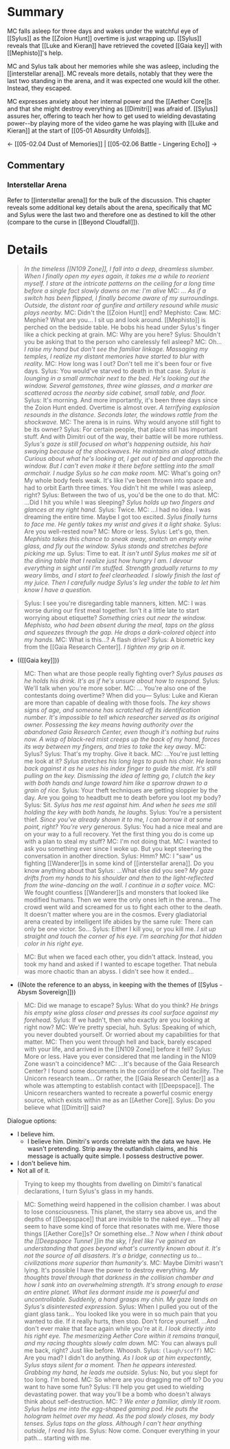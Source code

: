 # Summary
MC falls asleep for three days and wakes under the watchful eye of [[Sylus]] as the [[Zoion Hunt]] overtime is just wrapping up. [[Sylus]] reveals that [[Luke and Kieran]] have retrieved the coveted [[Gaia key]] with [[Mephisto]]'s help.

MC and Sylus talk about her memories while she was asleep, including the [[interstellar arena]]. MC reveals more details, notably that they were the last two standing in the arena, and it was expected one would kill the other. Instead, they escaped.

MC expresses anxiety about her internal power and the [[Aether Core]]s and that she might destroy everything as [[Dimitri]] was afraid of. [[Sylus]] assures her, offering to teach her how to get used to wielding devastating power--by playing more of the video game he was playing with [[Luke and Kieran]] at the start of [[05-01 Absurdity Unfolds]]. 

← [[05-02.04 Dust of Memories]] | [[05-02.06 Battle - Lingering Echo]] →
## Commentary
### Interstellar Arena
Refer to [[interstellar arena]] for the bulk of the discussion. This chapter reveals some additional key details about the arena, specifically that MC and Sylus were the last two and therefore one as destined to kill the other (compare to the curse in [[Beyond Cloudfall]]).

# Details
> *In the timeless [[N109 Zone]], I fall into a deep, dreamless slumber. When I finally open my eyes again, it takes me a while to reorient myself.*
> *I stare at the intricate patterns on the ceiling for a long time before a single fact slowly dawns on me: I'm alive*
> MC: ...
> *As if a switch has been flipped, I finally become aware of my surroundings. Outside, the distant roar of gunfire and artillery resound while music plays nearby.*
> MC: Didn't the [[Zoion Hunt]] end?
> Mephisto: Caw.
> MC: Mephie? What are you...
> I sit up and look around. [[Mephisto]] is perched on the bedside table. He bobs his head under Sylus's finger like a chick pecking at grain.
> MC: Why are you here?
> Sylus: Shouldn't you be asking that to the person who carelessly fell asleep?
> MC: Oh...
> *I raise my hand but don't see the familiar linkage. Massaging my temples, I realize my distant memories have started to blur with reality.*
> MC: How long was I out? Don't tell me it's been four or five days.
> Sylus: You would've starved to death in that case.
> *Sylus is lounging in a small armchair next to the bed. He's looking out the window.*
> *Several gemstones, three wine glasses, and a marker are scattered across the nearby side cabinet, small table, and floor.*
> Sylus: It's morning. And more importantly, it's been three days since the Zoion Hunt ended. Overtime is almost over.
> *A terrifying explosion resounds in the distance. Seconds later, the windows rattle from the shockwave.*
> MC: The arena is in ruins. Why would anyone still fight to be its owner?
> Sylus: For certain people, that place still has important stuff. And with Dimitri out of the way, their battle will be more ruthless.
> *Sylus's gaze is still focused on what's happening outside, his hair swaying because of the shockwaves. He maintains an aloof attitude.*
> *Curious about what he's looking at, I get out of bed and approach the window. But I can't even make it there before settling into the small armchair. I nudge Sylus so he can make room.*
> MC: What's going on? My whole body feels weak. It's like l've been thrown into space and had to orbit Earth three times. You didn't hit me while I was asleep, right?
> Sylus: Between the two of us, you'd be the one to do that.
> MC: ...Did I hit you while I was sleeping?
> *Sylus holds up two fingers and glances at my right hand.*
> Sylus: Twice.
> MC: ...l had no idea. I was dreaming the entire time. Maybe I got too excited.
> *Sylus finally turns to face me. He gently takes my wrist and gives it a light shake.*
> Sylus: Are you well-rested now?
> MC: More or less.
> Sylus: Let's go, then.
> *Mephisto takes this chance to sneak away, snatch an empty wine glass, and fly out the window.*
> *Sylus stands and stretches before picking me up.*
> Sylus: Time to eat.
> *It isn't until Sylus makes me sit at the dining table that I realize just how hungry I am. I devour everything in sight until I'm stuffed.*
> *Strength gradually returns to my weary limbs, and I start to feel clearheaded.*
> *I slowly finish the last of my juice. Then I carefully nudge Sylus's leg under the table to let him know I have a question.*

> Sylus: I see you're disregarding table manners, kitten.
> MC: I was worse during our first meal together. Isn't it a little late to start worrying about etiquette?
> *Something cries out near the window. Mephisto, who had been absent during the meal, taps on the glass and squeezes through the gap. He drops a dark-colored object into my hands.*
> MC: What is this...? A flash drive?
> Sylus: A biometric key from the [[Gaia Research Center]].
> *I tighten my grip on it.*
* (([[Gaia key]]))

> MC:  Then what are those people really fighting over?
> *Sylus pauses as he holds his drink. It's as if he's unsure about how to respond.*
> Sylus: We'll talk when you're more sober.
> MC: ... You're also one of the contestants doing overtime? When did you—
> Sylus: Luke and Kieran are more than capable of dealing with those fools.
> *The key shows signs of age, and someone has scratched off its identification number. It's impossible to tell which researcher served as its original owner.*
> *Possessing the key means having authority over the abandoned Gaia Research Center, even though it's nothing but ruins now.*
> *A wisp of black-red mist creeps up the back of my hand, forces its way between my fingers, and tries to take the key away*.
> MC: Sylus?
> Sylus: That's my trophy. Give it back.
> MC: ...You're just letting me look at it?
> *Sylus stretches his long legs to push his chair. He leans back against it as he uses his index finger to guide the mist. It's still pulling on the key.*
> *Dismissing the idea of letting go, I clutch the key with both hands and lunge toward him like a sparrow drawn to a grain of rice.*
> Sylus: Your theft techniques are getting sloppier by the day. Are you going to headbutt me to death before you loot my body?
> Sylus: Sit.
> *Sylus has me rest against him. And when he sees me still holding the key with both hands, he laughs.*
> Sylus: You're a persistent thief.
> *Since you've already shown it to me, I can borrow it at some point, right? You're very generous.*
> Sylus: You had a nice meal and are on your way to a full recovery. Yet the first thing you do is come up with a plan to steal my stuff?
> MC: I'm not doing that.
> MC: I wanted to ask you something ever since I woke up. But you kept steering the conversation in another direction.
> Sylus: Hmm?
> MC: I "saw" us fighting [[Wanderer]]s in some kind of [[interstellar arena]]. Do you know anything about that
> Sylus: ...What else did you see?
> *My gaze drifts from my hands to his shoulder and then to the light-reflected from the wine-dancing on the wall. I continue in a softer voice.*
> MC: We fought countless [[Wanderer]]s and monsters that looked like modified humans. Then we were the only ones left in the arena... The crowd went wild and screamed for us to fight each other to the death. It doesn't matter where you are in the cosmos. Every gladiatorial arena created by intelligent life abides by the same rule: There can only be one victor. So...
> Sylus: Either I kill you, or you kill me.
> *I sit up straight and touch the corner of his eye. I'm searching for that hidden color in his right eye.*

> MC: But when we faced each other, you didn't attack. Instead, you took my hand and asked if I wanted to escape together. That nebula was more chaotic than an abyss. I didn't see how it ended...
* ((Note the reference to an abyss, in keeping with the themes of [[Sylus - Abysm Sovereign]]))

> MC: Did we manage to escape?
> Sylus: What do you think?
> *He brings his empty wine glass closer and presses its cool surface against my forehead.*
> Sylus: If we hadn't, then who exactly are you looking at right now?
> MC: We're pretty special, huh.
> Sylus: Speaking of which, you never doubted yourself. Or worried about my capabilities for that matter.
> MC: Then you went through hell and back, barely escaped with your life, and arrived in the [[N109 Zone]] before it fell?
> Sylus: More or less. Have you ever considered that me landing in the N109 Zone wasn't a coincidence?
> MC: ...It's because of the Gaia Research Center? I found some documents in the corridor of the old facility. The Unicorn research team... Or rather, the [[Gaia Research Center]] as a whole was attempting to establish contact with [[Deepspace]]. The Unicorn researchers wanted to recreate a powerful cosmic energy source, which exists within me as an [[Aether Core]].
> Sylus: Do you believe what [[Dimitri]] said?

Dialogue options:
* I believe him.
	* I believe him. Dimitri's words correlate with the data we have. He wasn't pretending. Strip away the outlandish claims, and his message is actually quite simple. I possess destructive power.
* I don't believe him.
* Not all of it.

> Trying to keep my thoughts from dwelling on Dimitri's fanatical declarations, I turn Sylus's glass in my hands.

> MC: Something weird happened in the collision chamber. I was about to lose consciousness. This planet, the starry sea above us, and the depths of [[Deepspace]] that are invisible to the naked eye... They all seem to have some kind of force that resonates with me. Were those things [[Aether Core]]s? Or something else...?
> *Now when I think about the [[Deepspace Tunnel ]]in the sky, I feel like l've gained an understanding that goes beyond what's currently known about it.*
> *It's not the source of all disasters. It's a bridge, connecting us to... civilizations more superior than humanity's.*
> MC: Maybe Dimitri wasn't lying. It's possible I have the power to destroy everything.
> *My thoughts travel through that darkness in the collision chamber and how I sank into an overwhelming strength. It's strong enough to erase an entire planet.*
> *What lies dormant inside me is powerful and uncontrollable.*
> *Suddenly, a hand grasps my chin. My gaze lands on Sylus's disinterested expression.*
> Sylus: When I pulled you out of the giant glass tank... You looked like you were in so much pain that you wanted to die. If it really hurts, then stop. Don't force yourself. ...And don't ever make that face again while you're at it.
> *I look directly into his right eye. The mesmerizing Aether Core within it remains tranquil, and my racing thoughts slowly calm down.*
> MC: You can always pull me back, right? Just like before. Whoosh.
> Sylus: `(laugh/scoff)`
> MC: Are you mad? I didn't do anything.
> *As I look up at him expectantly, Sylus stays silent for a moment. Then he appears interested. Grabbing my hand, he leads me outside.*
> Sylus: No, but you slept for too long. I'm bored. 
> MC: So where are you dragging me off to? Do you want to have some fun?
> Sylus: I'll help you get used to wielding devastating power. that way you'll be a bomb who doesn't always think about self-destruction.
> MC: ?
> *We enter a familiar, dimly lit room. Sylus helps me into the egg-shaped gaming pod. He puts the hologram helmet over my head.*
> *As the pod slowly closes, my body tenses. Sylus taps on the glass. Although I can't hear anything outside, I read his lips.*
> Sylus: Now come. Conquer everything in your path... starting with me.